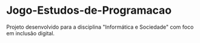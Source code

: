 # Jogo-Estudos-de-Programacao
Projeto desenvolvido para a disciplina "Informática e Sociedade" com foco em inclusão digital.
